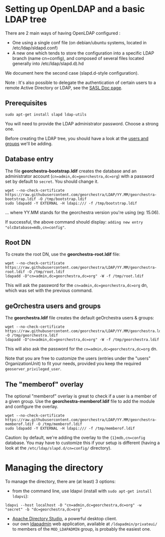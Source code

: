 # Setting up OpenLDAP and a basic LDAP tree

There are 2 main ways of having OpenLDAP configured :
 * One using a single conf file (on debian/ubuntu systems, located in /etc/ldap/sldapd.conf)
 * A new one which tends to store the configuration into a specific LDAP branch (name cn=config), and composed of several files located generally into /etc/ldap/slapd.d).hd

We document here the second case (slapd.d-style configuration).

Note : It's also possible to delegate the authentication of certain users to a remote Active Directory or LDAP, see the [SASL Doc page](sasl.md).

## Prerequisites

```
sudo apt-get install slapd ldap-utils
```

You will need to provide the LDAP administrator password. Choose a strong one.


Before creating the LDAP tree, you should have a look at the [users and groups](https://github.com/georchestra/LDAP/blob/master/README.md) we'll be adding.



## Database entry

The file **georchestra-bootstrap.ldif** creates the database and an administrator account (```cn=admin,dc=georchestra,dc=org```) with a password set by default to ```secret```. You should change it.

```
wget --no-check-certificate https://raw.githubusercontent.com/georchestra/LDAP/YY.MM/georchestra-bootstrap.ldif -O /tmp/bootstrap.ldif
sudo ldapadd -Y EXTERNAL -H ldapi:/// -f /tmp/bootstrap.ldif
```
... where YY.MM stands for the georchestra version you're using (eg: 15.06). 

If successful, the above command should display: ```adding new entry "olcDatabase=mdb,cn=config"```.


## Root DN

To create the root DN, use the **georchestra-root.ldif** file:

```
wget --no-check-certificate https://raw.githubusercontent.com/georchestra/LDAP/YY.MM/georchestra-root.ldif -O /tmp/root.ldif
ldapadd -D"cn=admin,dc=georchestra,dc=org" -W -f /tmp/root.ldif
```

This will ask the password for the ```cn=admin,dc=georchestra,dc=org``` dn, which was set with the previous command.


## geOrchestra users and groups

The **georchestra.ldif** file creates the default geOrchestra users & groups:

```
wget --no-check-certificate https://raw.githubusercontent.com/georchestra/LDAP/YY.MM/georchestra.ldif -O /tmp/georchestra.ldif
ldapadd -D"cn=admin,dc=georchestra,dc=org" -W -f /tmp/georchestra.ldif
```

This will also ask the password for the ```cn=admin,dc=georchestra,dc=org``` dn.


Note that you are free to customize the users (entries under the "users" OrganizationUnit) to fit your needs, provided you keep the required ```geoserver_privileged_user```.


## The "memberof" overlay

The optional "memberof" overlay is great to check if a user is a member of a given group.
Use the **georchestra-memberof.ldif** file to add the module and configure the overlay.

```
wget --no-check-certificate https://raw.githubusercontent.com/georchestra/LDAP/YY.MM/georchestra-memberof.ldif -O /tmp/memberof.ldif
sudo ldapadd -Y EXTERNAL -H ldapi:/// -f /tmp/memberof.ldif 
```

Caution: by default, we're adding the overlay to the ```{1}mdb,cn=config``` database. You may have to customize this if your setup is different (having a look at the ```/etc/ldap/slapd.d/cn=config/``` directory).


# Managing the directory

To manage the directory, there are (at least) 3 options:

 * from the command line, use ldapvi (install with ```sudo apt-get install ldapvi```):

```
ldapvi --host localhost -D "cn=admin,dc=georchestra,dc=org" -w "secret" -b "dc=georchestra,dc=org"
```

 * [Apache Directory Studio](http://directory.apache.org/studio/), a powerful desktop client.
 * our own [ldapadmin](/ldapadmin/README.md) web application, available at ```/ldapadmin/privateui/``` to  members of the ```MOD_LDAPADMIN``` group, is probably the easiest one.
